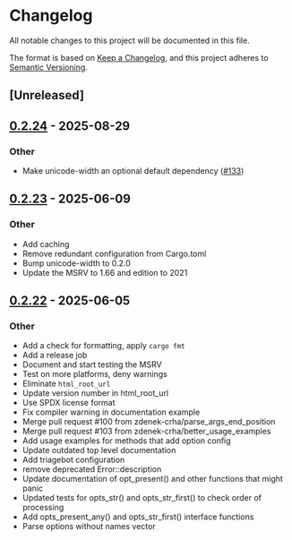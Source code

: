 # Changelog

All notable changes to this project will be documented in this file.

The format is based on [Keep a Changelog](https://keepachangelog.com/en/1.0.0/),
and this project adheres to [Semantic Versioning](https://semver.org/spec/v2.0.0.html).

## [Unreleased]

## [0.2.24](https://github.com/rust-lang/getopts/compare/v0.2.23...v0.2.24) - 2025-08-29

### Other

- Make unicode-width an optional default dependency ([#133](https://github.com/rust-lang/getopts/pull/133))

## [0.2.23](https://github.com/rust-lang/getopts/compare/v0.2.22...v0.2.23) - 2025-06-09

### Other

- Add caching
- Remove redundant configuration from Cargo.toml
- Bump unicode-width to 0.2.0
- Update the MSRV to 1.66 and edition to 2021

## [0.2.22](https://github.com/rust-lang/getopts/compare/v0.2.21...v0.2.22) - 2025-06-05

### Other

- Add a check for formatting, apply `cargo fmt`
- Add a release job
- Document and start testing the MSRV
- Test on more platforms, deny warnings
- Eliminate `html_root_url`
- Update version number in html_root_url
- Use SPDX license format
- Fix compiler warning in documentation example
- Merge pull request #100 from zdenek-crha/parse_args_end_position
- Merge pull request #103 from zdenek-crha/better_usage_examples
- Add usage examples for methods that add option config
- Update outdated top level documentation
- Add triagebot configuration
- remove deprecated Error::description
- Update documentation of opt_present() and other functions that might panic
- Updated tests for opts_str() and opts_str_first() to check order of processing
- Add opts_present_any() and opts_str_first() interface functions
- Parse options without names vector

